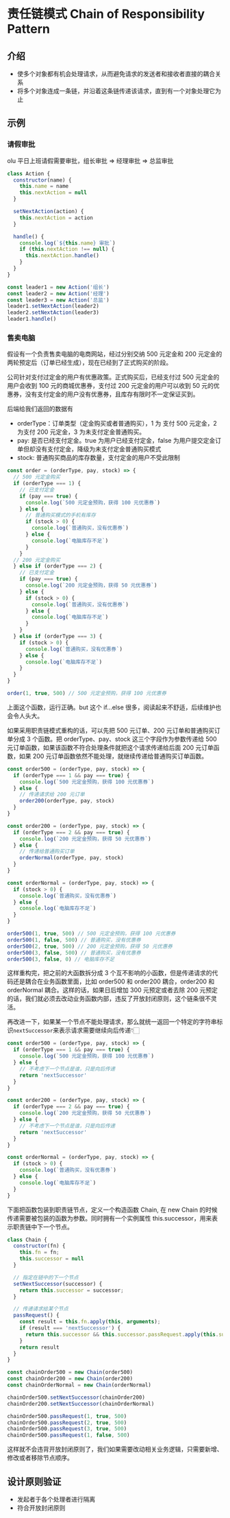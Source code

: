 # 责任链模式 Chain of Responsibility Pattern

## 介绍

- 使多个对象都有机会处理请求，从而避免请求的发送者和接收者直接的耦合关系
- 将多个对象连成一条链，并沿着这条链传递该请求，直到有一个对象处理它为止

## 示例

### 请假审批

olu 平日上班请假需要审批，组长审批 => 经理审批 => 总监审批

```js
class Action {
  constructor(name) {
    this.name = name
    this.nextAction = null
  }

  setNextAction(action) {
    this.nextAction = action
  }

  handle() {
    console.log(`${this.name} 审批`)
    if (this.nextAction !== null) {
      this.nextAction.handle()
    }
  }
}

const leader1 = new Action('组长')
const leader2 = new Action('经理')
const leader3 = new Action('总监')
leader1.setNextAction(leader2)
leader2.setNextAction(leader3)
leader1.handle()
```

### 售卖电脑

假设有一个负责售卖电脑的电商网站，经过分别交纳 500 元定金和 200 元定金的两轮预定后（订单已经生成），现在已经到了正式购买的阶段。

公司针对支付过定金的用户有优惠政策。正式购买后，已经支付过 500 元定金的用户会收到 100 元的商城优惠券，支付过 200 元定金的用户可以收到 50 元的优惠券，没有支付定金的用户没有优惠券，且库存有限时不一定保证买到。

后端给我们返回的数据有

- orderType：订单类型（定金购买或者普通购买），1 为 支付 500 元定金，2 为支付 200 元定金，3 为未支付定金普通购买。
- pay: 是否已经支付定金。true 为用户已经支付定金，false 为用户提交定金订单但却没有支付定金，降级为未支付定金普通购买模式
- stock: 普通购买商品的库存数量，支付定金的用户不受此限制

```js
const order = (orderType, pay, stock) => {
  // 500 元定金购买
  if (orderType === 1) {
    // 已支付定金
    if (pay === true) {
      console.log(`500 元定金预购，获得 100 元优惠券`)
    } else {
      // 普通购买模式的手机有库存
      if (stock > 0) {
        console.log(`普通购买，没有优惠券`)
      } else {
        console.log(`电脑库存不足`)
      }
    }
  // 200 元定金购买
  } else if (orderType === 2) {
    // 已支付定金
    if (pay === true) {
      console.log(`200 元定金预购，获得 50 元优惠券`)
    } else {
      if (stock > 0) {
        console.log(`普通购买，没有优惠券`)
      } else {
        console.log(`电脑库存不足`)
      }
    }
  } else if (orderType === 3) {
    if (stock > 0) {
      console.log(`普通购买，没有优惠券`)
    } else {
      console.log(`电脑库存不足`)
    }
  }
}

order(1, true, 500) // 500 元定金预购，获得 100 元优惠券
```

上面这个函数，运行正确。but 这个 if...else 很多，阅读起来不舒适，后续维护也会令人头大。

如果采用职责链模式重构的话，可以先把 500 元订单、200 元订单和普通购买订单分成 3 个函数。把 orderType、pay、stock 这三个字段作为参数传递给 500 元订单函数，如果该函数不符合处理条件就把这个请求传递给后面 200 元订单函数，如果 200 元订单函数依然不能处理，就继续传递给普通购买订单函数。

```js
const order500 = (orderType, pay, stock) => {
  if (orderType === 1 && pay === true) {
    console.log(`500 元定金预购，获得 100 元优惠券`)
  } else {
    // 传递请求给 200 元订单
    order200(orderType, pay, stock)
  }
}

const order200 = (orderType, pay, stock) => {
  if (orderType === 2 && pay === true) {
    console.log(`200 元定金预购，获得 50 元优惠券`)
  } else {
    // 传递给普通购买订单
    orderNormal(orderType, pay, stock)
  }
}

const orderNormal = (orderType, pay, stock) => {
  if (stock > 0) {
    console.log(`普通购买，没有优惠券`)
  } else {
    console.log(`电脑库存不足`)
  }
}

order500(1, true, 500) // 500 元定金预购，获得 100 元优惠券
order500(1, false, 500) // 普通购买，没有优惠券
order500(2, true, 500) // 200 元定金预购，获得 50 元优惠券
order500(3, false, 500) // 普通购买，没有优惠券
order500(3, false, 0) // 电脑库存不足
```

这样重构完，把之前的大函数拆分成 3 个互不影响的小函数，但是传递请求的代码还是耦合在业务函数里面，比如 order500 和 order200 耦合，order200 和 orderNormal 耦合。这样的话，如果日后增加 300 元预定或者去除 200 元预定的话，我们就必须去改动业务函数内部，违反了开放封闭原则，这个链条很不灵活。

再改进一下，如果某一个节点不能处理请求，那么就统一返回一个特定的字符串标识`nextSuccessor`来表示请求需要继续向后传递👇🏻

```js
const order500 = (orderType, pay, stock) => {
  if (orderType === 1 && pay === true) {
    console.log(`500 元定金预购，获得 100 元优惠券`)
  } else {
    // 不考虑下一个节点是谁，只是向后传递
    return 'nextSuccessor'
  }
}

const order200 = (orderType, pay, stock) => {
  if (orderType === 2 && pay === true) {
    console.log(`200 元定金预购，获得 50 元优惠券`)
  } else {
    // 不考虑下一个节点是谁，只是向后传递
    return 'nextSuccessor'
  }
}

const orderNormal = (orderType, pay, stock) => {
  if (stock > 0) {
    console.log(`普通购买，没有优惠券`)
  } else {
    console.log(`电脑库存不足`)
  }
}
```

下面把函数包装到职责链节点，定义一个构造函数 Chain, 在 new Chain 的时候传递需要被包装的函数为参数。同时拥有一个实例属性 this.successor，用来表示职责链中下一个节点。

```js
class Chain {
  constructor(fn) {
    this.fn = fn;
    this.successor = null
  }

  // 指定在链中的下一个节点
  setNextSuccessor(successor) {
    return this.successor = successor;
  }

  // 传递请求给某个节点
  passRequest() {
    const result = this.fn.apply(this, arguments);
    if (result === 'nextSuccessor') {
      return this.successor && this.successor.passRequest.apply(this.successor, arguments);
    }
    return result
  }
}

const chainOrder500 = new Chain(order500)
const chainOrder200 = new Chain(order200)
const chainOrderNormal = new Chain(orderNormal)

chainOrder500.setNextSuccessor(chainOrder200)
chainOrder200.setNextSuccessor(chainOrderNormal)

chainOrder500.passRequest(1, true, 500)
chainOrder500.passRequest(2, true, 500)
chainOrder500.passRequest(3, true, 500)
chainOrder500.passRequest(1, false, 500)
```

这样就不会违背开放封闭原则了，我们如果需要改动相关业务逻辑，只需要新增、修改或者移除节点顺序。

## 设计原则验证

- 发起者于各个处理者进行隔离
- 符合开放封闭原则
